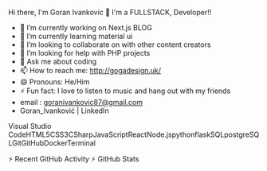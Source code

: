 


  Hi there, I'm Goran  Ivankovic 👋 I'm a FULLSTACK, Developer!!
  
- 🔭 I’m currently working on Next.js BLOG
- 🌱 I’m currently learning material ui
- 👯 I’m looking to collaborate on with other content creators
- 🤔 I’m looking for help with PHP projects
- 💬 Ask me about coding 
- 📫 How to reach me: http://gogadesign.uk/
- 😄 Pronouns: He/Him
- ⚡ Fun fact: I love to listen to music and hang out with my friends
- email : goranivankovic87@gmail.com
- Goran_Ivanković | LinkedIn

Visual Studio CodeHTML5CSS3CSharpJavaScriptReactNode.jspythonflaskSQLpostgreSQLGitGitHubDockerTerminal


⚡ Recent GitHub Activity
⚡ GitHub Stats
